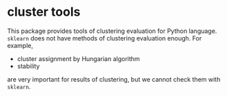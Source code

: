 # cluster tools
This package provides tools of clustering evaluation for Python language. `sklearn` does not have methods of clustering evaluation enough. For example, 
* cluster assignment by Hungarian algorithm
* stability

are very important for results of clustering, but we cannot check them with `sklearn`.
